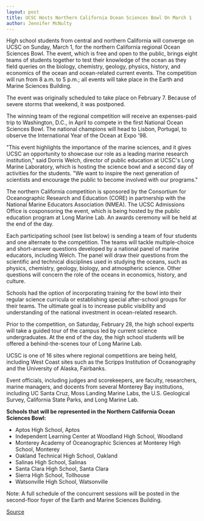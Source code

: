 ```yaml
---
layout: post
title: UCSC Hosts Northern California Ocean Sciences Bowl On March 1
author: Jennifer McNulty
---
```


High school students from central and northern California will converge on UCSC on Sunday, March 1, for the northern California regional Ocean Sciences Bowl. The event, which is free and open to the public, brings eight teams of students together to test their knowledge of the ocean as they field queries on the biology, chemistry, geology, physics, history, and economics of the ocean and ocean-related current events. The competition will run from 8 a.m. to 5 p.m.; all events will take place in the Earth and Marine Sciences Building.

The event was originally scheduled to take place on February 7. Because of severe storms that weekend, it was postponed.

The winning team of the regional competition will receive an expenses-paid trip to Washington, D.C., in April to compete in the first National Ocean Sciences Bowl. The national champions will head to Lisbon, Portugal, to observe the International Year of the Ocean at Expo '98.

"This event highlights the importance of the marine sciences, and it gives UCSC an opportunity to showcase our role as a leading marine research institution," said Dorris Welch, director of public education at UCSC's Long Marine Laboratory, which is hosting the science bowl and a second day of activities for the students. "We want to inspire the next generation of scientists and encourage the public to become involved with our programs."

The northern California competition is sponsored by the Consortium for Oceanographic Research and Education (CORE) in partnership with the National Marine Educators Association (NMEA). The UCSC Admissions Office is cosponsoring the event, which is being hosted by the public education program at Long Marine Lab.  An awards ceremony will be held at the end of the day.

Each participating school (see list below) is sending a team of four students and one alternate to the competition. The teams will tackle multiple-choice and short-answer questions developed by a national panel of marine educators, including Welch. The panel will draw their questions from the scientific and technical disciplines used in studying the oceans, such as physics, chemistry, geology, biology, and atmospheric science. Other questions will concern the role of the oceans in economics, history, and culture.

Schools had the option of incorporating training for the bowl into their regular science curricula or establishing special after-school groups for their teams. The ultimate goal is to increase public visibility and understanding of the national investment in ocean-related research.

Prior to the competition, on Saturday, February 28, the high school experts will take a guided tour of the campus led by current science undergraduates. At the end of the day, the high school students will be offered a behind-the-scenes tour of Long Marine Lab.

UCSC is one of 16 sites where regional competitions are being held, including West Coast sites such as the Scripps Institution of Oceanography and the University of Alaska, Fairbanks.

Event officials, including judges and scorekeepers, are faculty, researchers, marine managers, and docents from several Monterey Bay institutions, including UC Santa Cruz, Moss Landing Marine Labs, the U.S. Geological Survey,  California State Parks, and Long Marine Lab.

**Schools that will be represented in the Northern California Ocean Sciences Bowl:**
* Aptos High School, Aptos
* Independent Learning Center at Woodland High School, Woodland
* Monterey Academy of Oceanographic Sciences at Monterey High School, Monterey
* Oakland Technical High School, Oakland
* Salinas High School, Salinas
* Santa Clara High School, Santa Clara
* Sierra High School, Tollhouse
* Watsonville High School, Watsonville

Note: A full schedule of the concurrent sessions will be posted in the second-floor foyer of the Earth and Marine Sciences Building.

[Source](http://www1.ucsc.edu/oncampus/currents/97-98/02-23/bowl.htm "Permalink to Science Bowl: 2-23-98")
